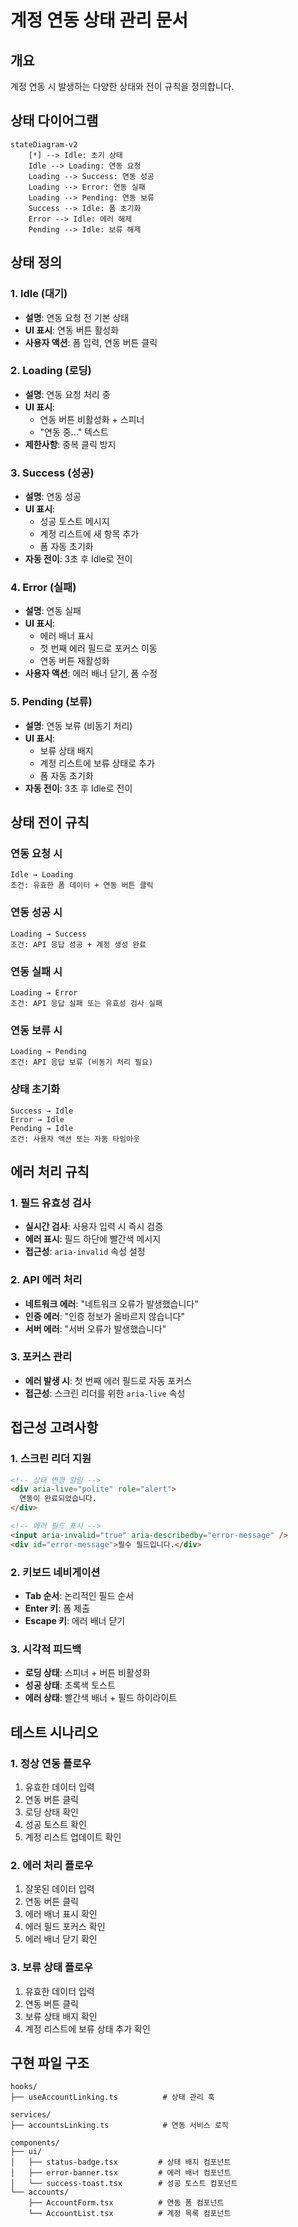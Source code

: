 # 계정 연동 상태 관리 문서

## 개요

계정 연동 시 발생하는 다양한 상태와 전이 규칙을 정의합니다.

## 상태 다이어그램

```mermaid
stateDiagram-v2
    [*] --> Idle: 초기 상태
    Idle --> Loading: 연동 요청
    Loading --> Success: 연동 성공
    Loading --> Error: 연동 실패
    Loading --> Pending: 연동 보류
    Success --> Idle: 폼 초기화
    Error --> Idle: 에러 해제
    Pending --> Idle: 보류 해제
```

## 상태 정의

### 1. Idle (대기)
- **설명**: 연동 요청 전 기본 상태
- **UI 표시**: 연동 버튼 활성화
- **사용자 액션**: 폼 입력, 연동 버튼 클릭

### 2. Loading (로딩)
- **설명**: 연동 요청 처리 중
- **UI 표시**: 
  - 연동 버튼 비활성화 + 스피너
  - "연동 중..." 텍스트
- **제한사항**: 중복 클릭 방지

### 3. Success (성공)
- **설명**: 연동 성공
- **UI 표시**:
  - 성공 토스트 메시지
  - 계정 리스트에 새 항목 추가
  - 폼 자동 초기화
- **자동 전이**: 3초 후 Idle로 전이

### 4. Error (실패)
- **설명**: 연동 실패
- **UI 표시**:
  - 에러 배너 표시
  - 첫 번째 에러 필드로 포커스 이동
  - 연동 버튼 재활성화
- **사용자 액션**: 에러 배너 닫기, 폼 수정

### 5. Pending (보류)
- **설명**: 연동 보류 (비동기 처리)
- **UI 표시**:
  - 보류 상태 배지
  - 계정 리스트에 보류 상태로 추가
  - 폼 자동 초기화
- **자동 전이**: 3초 후 Idle로 전이

## 상태 전이 규칙

### 연동 요청 시
```
Idle → Loading
조건: 유효한 폼 데이터 + 연동 버튼 클릭
```

### 연동 성공 시
```
Loading → Success
조건: API 응답 성공 + 계정 생성 완료
```

### 연동 실패 시
```
Loading → Error
조건: API 응답 실패 또는 유효성 검사 실패
```

### 연동 보류 시
```
Loading → Pending
조건: API 응답 보류 (비동기 처리 필요)
```

### 상태 초기화
```
Success → Idle
Error → Idle
Pending → Idle
조건: 사용자 액션 또는 자동 타임아웃
```

## 에러 처리 규칙

### 1. 필드 유효성 검사
- **실시간 검사**: 사용자 입력 시 즉시 검증
- **에러 표시**: 필드 하단에 빨간색 메시지
- **접근성**: `aria-invalid` 속성 설정

### 2. API 에러 처리
- **네트워크 에러**: "네트워크 오류가 발생했습니다"
- **인증 에러**: "인증 정보가 올바르지 않습니다"
- **서버 에러**: "서버 오류가 발생했습니다"

### 3. 포커스 관리
- **에러 발생 시**: 첫 번째 에러 필드로 자동 포커스
- **접근성**: 스크린 리더를 위한 `aria-live` 속성

## 접근성 고려사항

### 1. 스크린 리더 지원
```html
<!-- 상태 변경 알림 -->
<div aria-live="polite" role="alert">
  연동이 완료되었습니다.
</div>

<!-- 에러 필드 표시 -->
<input aria-invalid="true" aria-describedby="error-message" />
<div id="error-message">필수 필드입니다.</div>
```

### 2. 키보드 네비게이션
- **Tab 순서**: 논리적인 필드 순서
- **Enter 키**: 폼 제출
- **Escape 키**: 에러 배너 닫기

### 3. 시각적 피드백
- **로딩 상태**: 스피너 + 버튼 비활성화
- **성공 상태**: 초록색 토스트
- **에러 상태**: 빨간색 배너 + 필드 하이라이트

## 테스트 시나리오

### 1. 정상 연동 플로우
1. 유효한 데이터 입력
2. 연동 버튼 클릭
3. 로딩 상태 확인
4. 성공 토스트 확인
5. 계정 리스트 업데이트 확인

### 2. 에러 처리 플로우
1. 잘못된 데이터 입력
2. 연동 버튼 클릭
3. 에러 배너 표시 확인
4. 에러 필드 포커스 확인
5. 에러 배너 닫기 확인

### 3. 보류 상태 플로우
1. 유효한 데이터 입력
2. 연동 버튼 클릭
3. 보류 상태 배지 확인
4. 계정 리스트에 보류 상태 추가 확인

## 구현 파일 구조

```
hooks/
├── useAccountLinking.ts          # 상태 관리 훅

services/
├── accountsLinking.ts            # 연동 서비스 로직

components/
├── ui/
│   ├── status-badge.tsx         # 상태 배지 컴포넌트
│   ├── error-banner.tsx         # 에러 배너 컴포넌트
│   └── success-toast.tsx        # 성공 토스트 컴포넌트
└── accounts/
    ├── AccountForm.tsx          # 연동 폼 컴포넌트
    └── AccountList.tsx          # 계정 목록 컴포넌트
```
